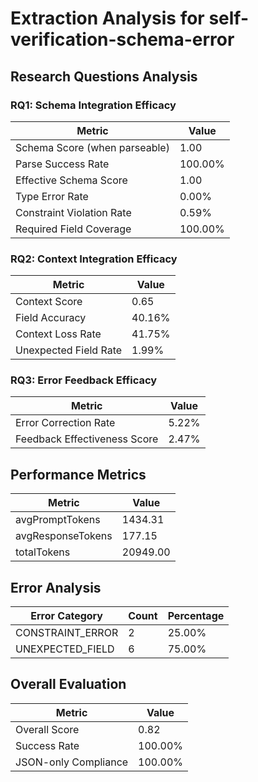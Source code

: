 # Extraction Analysis for self-verification-schema-error

## Research Questions Analysis

### RQ1: Schema Integration Efficacy

| Metric | Value |
|--------|-------|
| Schema Score (when parseable) | 1.00 |
| Parse Success Rate | 100.00% |
| Effective Schema Score | 1.00 |
| Type Error Rate | 0.00% |
| Constraint Violation Rate | 0.59% |
| Required Field Coverage | 100.00% |

### RQ2: Context Integration Efficacy

| Metric | Value |
|--------|-------|
| Context Score | 0.65 |
| Field Accuracy | 40.16% |
| Context Loss Rate | 41.75% |
| Unexpected Field Rate | 1.99% |

### RQ3: Error Feedback Efficacy

| Metric | Value |
|--------|-------|
| Error Correction Rate | 5.22% |
| Feedback Effectiveness Score | 2.47% |

## Performance Metrics

| Metric | Value |
|--------|-------|
| avgPromptTokens | 1434.31 |
| avgResponseTokens | 177.15 |
| totalTokens | 20949.00 |

## Error Analysis

| Error Category | Count | Percentage |
|---------------|-------|------------|
| CONSTRAINT_ERROR | 2 | 25.00% |
| UNEXPECTED_FIELD | 6 | 75.00% |

## Overall Evaluation

| Metric | Value |
|--------|-------|
| Overall Score | 0.82 |
| Success Rate | 100.00% |
| JSON-only Compliance | 100.00% |
